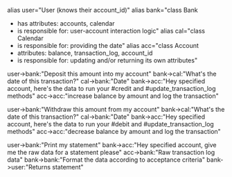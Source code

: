 
alias user="User
(knows their 
account_id)"
alias bank="class Bank
  - has attributes: accounts, calendar
  - is responsible for: user-account interaction logic"
alias cal="class Calendar
 - is responsible for: providing the date"
alias acc="class Account
 - attributes: balance, transaction_log, account_id
 - is responsible for: updating and/or returning its own attributes"

user->bank:"Deposit this amount 
into my account"
bank->cal:"What's the date of 
this transaction?"
cal->bank:"Date"
bank->acc:"Hey specified account, 
here's the data to run your
#credit and #update_transaction_log methods"
acc->acc:"increase balance by amount 
and log the transaction"

user->bank:"Withdraw this amount 
from my account"
bank->cal:"What's the date of 
this transaction?"
cal->bank:"Date"
bank->acc:"Hey specified account, 
here's the data to run your
#debit and #update_transaction_log methods"
acc->acc:"decrease balance by amount 
and log the transaction"

user->bank:"Print my statement"
bank->acc:"Hey specified account, 
give me the raw data for a statement please"
acc->bank:"Raw transaction log data"
bank->bank:"Format the data 
according to acceptance criteria"
bank->user:"Returns statement"

